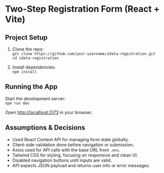 # Two-Step Registration Form (React + Vite)

## Project Setup

1. Clone the repo:  
   `git clone https://github.com/your-username/zdata-registration.git`  
   `cd zdata-registration`

2. Install dependencies:  
   `npm install`


## Running the App

Start the development server:  
`npm run dev`

Open [http://localhost:5173](http://localhost:5173) in your browser.

## Assumptions & Decisions

- Used React Context API for managing form state globally.  
- Client-side validation done before navigation or submission.  
- Axios used for API calls with the base URL from `.env`.  
- Tailwind CSS for styling, focusing on responsive and clean UI.  
- Disabled navigation buttons until inputs are valid.  
- API expects JSON payload and returns user info or error messages.
